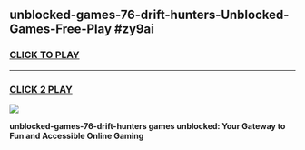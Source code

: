 
## unblocked-games-76-drift-hunters-Unblocked-Games-Free-Play #zy9ai
<h3>
<a href="https://us.freeplayer.one?title=unblocked-games-76-drift-hunters&ref=9M">CLICK TO PLAY</a></h3>
<hr>

<h3>
<a href="https://us.freeplayer.one?title=unblocked-games-76-drift-hunters&ref=9M">CLICK 2 PLAY</a>
  
</h3>

<a href="https://us.freeplayer.one?title=unblocked-games-76-drift-hunters&ref=9M"><img src="https://clearcache.store/games.png"></a>


**unblocked-games-76-drift-hunters games unblocked: Your Gateway to Fun and Accessible Online Gaming**
